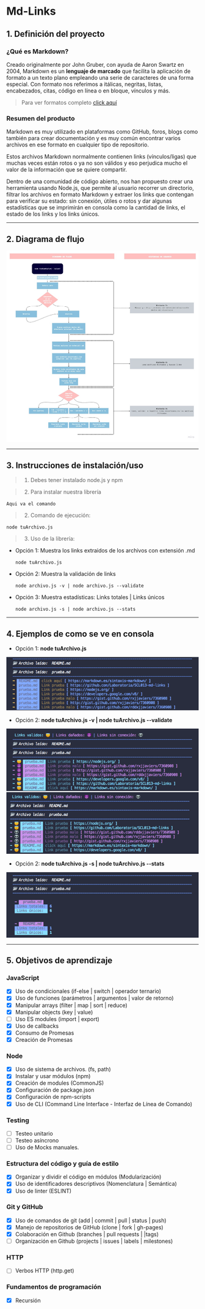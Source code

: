 # Md-Links

## 1. Definición del proyecto

### ¿Qué es Markdown?

Creado originalmente por John Gruber, con ayuda de Aaron Swartz en 2004,  Markdown es un **lenguaje de marcado** que facilita la aplicación de formato a un texto plano empleando una serie de caracteres de una forma especial. Con formato nos referimos a itálicas, negritas, listas, encabezados, citas, código en línea o en bloque, vínculos y más.

> Para ver formatos completo [click aquí](https://markdown.es/sintaxis-markdown/)

### Resumen del producto
Markdown es muy utilizado en plataformas como GitHub, foros, blogs como también para crear documentación y es muy común encontrar varios archivos en ese formato en cualquier tipo de repositorio.

Estos archivos Markdown normalmente contienen links (vínculos/ligas) que muchas veces están rotos o ya no son válidos y eso perjudica mucho el valor de la información que se quiere compartir.

Dentro de una comunidad de código abierto, nos han propuesto crear una herramienta usando Node.js, que permite al usuario recorrer un directorio, filtrar los archivos en formato Markdown y extraer los links que contengan para verificar su estado: sin conexión, útiles o rotos y dar algunas estadísticas que se imprimirán en consola como la cantidad de links, el estado de los links y los links únicos.

***

## 2. Diagrama de flujo

![Flujo](./imagenes/Flujo.jpg)

***

## 3. Instrucciones de instalación/uso

> 1. Debes tener instalado node.js y npm

> 2. Para instalar nuestra librería

    Aqui va el comando

> 2. Comando de ejecución:

    node tuArchivo.js

> 3. Uso de la librería:

* Opción 1: Muestra los links extraidos de los archivos con extensión .md

      node tuArchivo.js

* Opción 2: Muestra la validación de links

      node archivo.js -v | node archivo.js --validate

* Opción 3: Muestra estadísticas: Links totales | Links únicos

      node archivo.js -s | node archivo.js --stats

***


## 4. Ejemplos de como se ve en consola

* Opción 1: **node tuArchivo.js**

![Links](./imagenes/1.png)

* Opción 2: **node tuArchivo.js -v | node tuArchivo.js --validate**

![Validación](./imagenes/2.png)
![Validación](./imagenes/3.png)

* Opción 2: **node tuArchivo.js -s | node tuArchivo.js --stats**

![Flujo](./imagenes/4.png)

***

## 5. Objetivos de aprendizaje

### JavaScript

* [x] Uso de condicionales (if-else | switch | operador ternario)
* [x] Uso de funciones (parámetros | argumentos | valor de retorno)
* [x] Manipular arrays (filter | map | sort | reduce)
* [x] Manipular objects (key | value)
* [ ] Uso ES modules (import | export)
* [x] Uso de callbacks
* [x] Consumo de Promesas
* [x] Creación de Promesas

### Node

* [x] Uso de sistema de archivos. (fs, path)
* [x] Instalar y usar módulos (npm)
* [x] Creación de modules (CommonJS)
* [x] Configuración de package.json
* [x] Configuración de npm-scripts
* [x] Uso de CLI (Command Line Interface - Interfaz de Línea de Comando)

### Testing

* [ ] Testeo unitario
* [ ] Testeo asíncrono
* [ ] Uso de Mocks manuales.

### Estructura del código y guía de estilo

* [x] Organizar y dividir el código en módulos (Modularización)
* [x] Uso de identificadores descriptivos (Nomenclatura | Semántica)
* [x] Uso de linter (ESLINT)

### Git y GitHub

* [x] Uso de comandos de git (add | commit | pull | status | push)
* [x] Manejo de repositorios de GitHub (clone | fork | gh-pages)
* [x] Colaboración en Github (branches | pull requests | |tags)
* [ ] Organización en Github (projects | issues | labels | milestones)

### HTTP

* [ ] Verbos HTTP (http.get)

### Fundamentos de programación

* [x] Recursión
